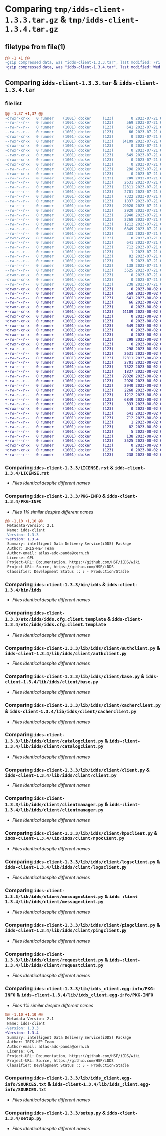 # Comparing `tmp/idds-client-1.3.3.tar.gz` & `tmp/idds-client-1.3.4.tar.gz`

## filetype from file(1)

```diff
@@ -1 +1 @@
-gzip compressed data, was "idds-client-1.3.3.tar", last modified: Fri Jul 21 07:10:56 2023, max compression
+gzip compressed data, was "idds-client-1.3.4.tar", last modified: Wed Aug  2 09:00:09 2023, max compression
```

## Comparing `idds-client-1.3.3.tar` & `idds-client-1.3.4.tar`

### file list

```diff
@@ -1,37 +1,37 @@
-drwxr-xr-x   0 runner    (1001) docker     (123)        0 2023-07-21 07:10:56.752869 idds-client-1.3.3/
--rw-r--r--   0 runner    (1001) docker     (123)      569 2023-07-21 07:10:42.000000 idds-client-1.3.3/LICENSE.rst
--rw-r--r--   0 runner    (1001) docker     (123)      641 2023-07-21 07:10:56.752869 idds-client-1.3.3/PKG-INFO
--rw-r--r--   0 runner    (1001) docker     (123)       66 2023-07-21 07:10:42.000000 idds-client-1.3.3/README.md
-drwxr-xr-x   0 runner    (1001) docker     (123)        0 2023-07-21 07:10:56.752869 idds-client-1.3.3/bin/
--rwxr-xr-x   0 runner    (1001) docker     (123)    14109 2023-07-21 07:10:42.000000 idds-client-1.3.3/bin/idds
-drwxr-xr-x   0 runner    (1001) docker     (123)        0 2023-07-21 07:10:56.752869 idds-client-1.3.3/etc/
-drwxr-xr-x   0 runner    (1001) docker     (123)        0 2023-07-21 07:10:56.752869 idds-client-1.3.3/etc/idds/
--rwxr-xr-x   0 runner    (1001) docker     (123)      649 2023-07-21 07:10:42.000000 idds-client-1.3.3/etc/idds/idds.cfg.client.template
-drwxr-xr-x   0 runner    (1001) docker     (123)        0 2023-07-21 07:10:56.752869 idds-client-1.3.3/lib/
-drwxr-xr-x   0 runner    (1001) docker     (123)        0 2023-07-21 07:10:56.752869 idds-client-1.3.3/lib/idds/
--rw-r--r--   0 runner    (1001) docker     (123)      298 2023-07-21 07:10:42.000000 idds-client-1.3.3/lib/idds/__init__.py
-drwxr-xr-x   0 runner    (1001) docker     (123)        0 2023-07-21 07:10:56.752869 idds-client-1.3.3/lib/idds/client/
--rw-r--r--   0 runner    (1001) docker     (123)      298 2023-07-21 07:10:42.000000 idds-client-1.3.3/lib/idds/client/__init__.py
--rw-r--r--   0 runner    (1001) docker     (123)     2631 2023-07-21 07:10:42.000000 idds-client-1.3.3/lib/idds/client/authclient.py
--rw-r--r--   0 runner    (1001) docker     (123)    12311 2023-07-21 07:10:42.000000 idds-client-1.3.3/lib/idds/client/base.py
--rw-r--r--   0 runner    (1001) docker     (123)     2701 2023-07-21 07:10:42.000000 idds-client-1.3.3/lib/idds/client/cacherclient.py
--rw-r--r--   0 runner    (1001) docker     (123)     7322 2023-07-21 07:10:42.000000 idds-client-1.3.3/lib/idds/client/catalogclient.py
--rw-r--r--   0 runner    (1001) docker     (123)     1837 2023-07-21 07:10:42.000000 idds-client-1.3.3/lib/idds/client/client.py
--rw-r--r--   0 runner    (1001) docker     (123)    29020 2023-07-21 07:10:42.000000 idds-client-1.3.3/lib/idds/client/clientmanager.py
--rw-r--r--   0 runner    (1001) docker     (123)     2920 2023-07-21 07:10:42.000000 idds-client-1.3.3/lib/idds/client/hpoclient.py
--rw-r--r--   0 runner    (1001) docker     (123)     2940 2023-07-21 07:10:42.000000 idds-client-1.3.3/lib/idds/client/logsclient.py
--rw-r--r--   0 runner    (1001) docker     (123)     2268 2023-07-21 07:10:42.000000 idds-client-1.3.3/lib/idds/client/messageclient.py
--rw-r--r--   0 runner    (1001) docker     (123)     1212 2023-07-21 07:10:42.000000 idds-client-1.3.3/lib/idds/client/pingclient.py
--rw-r--r--   0 runner    (1001) docker     (123)     6849 2023-07-21 07:10:42.000000 idds-client-1.3.3/lib/idds/client/requestclient.py
--rw-r--r--   0 runner    (1001) docker     (123)      333 2023-07-21 07:10:52.000000 idds-client-1.3.3/lib/idds/client/version.py
-drwxr-xr-x   0 runner    (1001) docker     (123)        0 2023-07-21 07:10:56.752869 idds-client-1.3.3/lib/idds_client.egg-info/
--rw-r--r--   0 runner    (1001) docker     (123)      641 2023-07-21 07:10:56.000000 idds-client-1.3.3/lib/idds_client.egg-info/PKG-INFO
--rw-r--r--   0 runner    (1001) docker     (123)      712 2023-07-21 07:10:56.000000 idds-client-1.3.3/lib/idds_client.egg-info/SOURCES.txt
--rw-r--r--   0 runner    (1001) docker     (123)        1 2023-07-21 07:10:56.000000 idds-client-1.3.3/lib/idds_client.egg-info/dependency_links.txt
--rw-r--r--   0 runner    (1001) docker     (123)       82 2023-07-21 07:10:56.000000 idds-client-1.3.3/lib/idds_client.egg-info/requires.txt
--rw-r--r--   0 runner    (1001) docker     (123)        5 2023-07-21 07:10:56.000000 idds-client-1.3.3/lib/idds_client.egg-info/top_level.txt
--rw-r--r--   0 runner    (1001) docker     (123)      138 2023-07-21 07:10:56.752869 idds-client-1.3.3/setup.cfg
--rw-r--r--   0 runner    (1001) docker     (123)     3525 2023-07-21 07:10:42.000000 idds-client-1.3.3/setup.py
-drwxr-xr-x   0 runner    (1001) docker     (123)        0 2023-07-21 07:10:56.752869 idds-client-1.3.3/tools/
-drwxr-xr-x   0 runner    (1001) docker     (123)        0 2023-07-21 07:10:56.752869 idds-client-1.3.3/tools/env/
--rw-r--r--   0 runner    (1001) docker     (123)      238 2023-07-21 07:10:52.000000 idds-client-1.3.3/tools/env/environment.yml
+drwxr-xr-x   0 runner    (1001) docker     (123)        0 2023-08-02 09:00:09.377482 idds-client-1.3.4/
+-rw-r--r--   0 runner    (1001) docker     (123)      569 2023-08-02 08:59:54.000000 idds-client-1.3.4/LICENSE.rst
+-rw-r--r--   0 runner    (1001) docker     (123)      641 2023-08-02 09:00:09.381482 idds-client-1.3.4/PKG-INFO
+-rw-r--r--   0 runner    (1001) docker     (123)       66 2023-08-02 08:59:54.000000 idds-client-1.3.4/README.md
+drwxr-xr-x   0 runner    (1001) docker     (123)        0 2023-08-02 09:00:09.377482 idds-client-1.3.4/bin/
+-rwxr-xr-x   0 runner    (1001) docker     (123)    14109 2023-08-02 08:59:54.000000 idds-client-1.3.4/bin/idds
+drwxr-xr-x   0 runner    (1001) docker     (123)        0 2023-08-02 09:00:09.373482 idds-client-1.3.4/etc/
+drwxr-xr-x   0 runner    (1001) docker     (123)        0 2023-08-02 09:00:09.377482 idds-client-1.3.4/etc/idds/
+-rwxr-xr-x   0 runner    (1001) docker     (123)      649 2023-08-02 08:59:54.000000 idds-client-1.3.4/etc/idds/idds.cfg.client.template
+drwxr-xr-x   0 runner    (1001) docker     (123)        0 2023-08-02 09:00:09.373482 idds-client-1.3.4/lib/
+drwxr-xr-x   0 runner    (1001) docker     (123)        0 2023-08-02 09:00:09.377482 idds-client-1.3.4/lib/idds/
+-rw-r--r--   0 runner    (1001) docker     (123)      298 2023-08-02 08:59:54.000000 idds-client-1.3.4/lib/idds/__init__.py
+drwxr-xr-x   0 runner    (1001) docker     (123)        0 2023-08-02 09:00:09.377482 idds-client-1.3.4/lib/idds/client/
+-rw-r--r--   0 runner    (1001) docker     (123)      298 2023-08-02 08:59:54.000000 idds-client-1.3.4/lib/idds/client/__init__.py
+-rw-r--r--   0 runner    (1001) docker     (123)     2631 2023-08-02 08:59:54.000000 idds-client-1.3.4/lib/idds/client/authclient.py
+-rw-r--r--   0 runner    (1001) docker     (123)    12311 2023-08-02 08:59:54.000000 idds-client-1.3.4/lib/idds/client/base.py
+-rw-r--r--   0 runner    (1001) docker     (123)     2701 2023-08-02 08:59:54.000000 idds-client-1.3.4/lib/idds/client/cacherclient.py
+-rw-r--r--   0 runner    (1001) docker     (123)     7322 2023-08-02 08:59:54.000000 idds-client-1.3.4/lib/idds/client/catalogclient.py
+-rw-r--r--   0 runner    (1001) docker     (123)     1837 2023-08-02 08:59:54.000000 idds-client-1.3.4/lib/idds/client/client.py
+-rw-r--r--   0 runner    (1001) docker     (123)    29020 2023-08-02 08:59:54.000000 idds-client-1.3.4/lib/idds/client/clientmanager.py
+-rw-r--r--   0 runner    (1001) docker     (123)     2920 2023-08-02 08:59:54.000000 idds-client-1.3.4/lib/idds/client/hpoclient.py
+-rw-r--r--   0 runner    (1001) docker     (123)     2940 2023-08-02 08:59:54.000000 idds-client-1.3.4/lib/idds/client/logsclient.py
+-rw-r--r--   0 runner    (1001) docker     (123)     2268 2023-08-02 08:59:54.000000 idds-client-1.3.4/lib/idds/client/messageclient.py
+-rw-r--r--   0 runner    (1001) docker     (123)     1212 2023-08-02 08:59:54.000000 idds-client-1.3.4/lib/idds/client/pingclient.py
+-rw-r--r--   0 runner    (1001) docker     (123)     6849 2023-08-02 08:59:54.000000 idds-client-1.3.4/lib/idds/client/requestclient.py
+-rw-r--r--   0 runner    (1001) docker     (123)      333 2023-08-02 09:00:05.000000 idds-client-1.3.4/lib/idds/client/version.py
+drwxr-xr-x   0 runner    (1001) docker     (123)        0 2023-08-02 09:00:09.377482 idds-client-1.3.4/lib/idds_client.egg-info/
+-rw-r--r--   0 runner    (1001) docker     (123)      641 2023-08-02 09:00:09.000000 idds-client-1.3.4/lib/idds_client.egg-info/PKG-INFO
+-rw-r--r--   0 runner    (1001) docker     (123)      712 2023-08-02 09:00:09.000000 idds-client-1.3.4/lib/idds_client.egg-info/SOURCES.txt
+-rw-r--r--   0 runner    (1001) docker     (123)        1 2023-08-02 09:00:09.000000 idds-client-1.3.4/lib/idds_client.egg-info/dependency_links.txt
+-rw-r--r--   0 runner    (1001) docker     (123)       82 2023-08-02 09:00:09.000000 idds-client-1.3.4/lib/idds_client.egg-info/requires.txt
+-rw-r--r--   0 runner    (1001) docker     (123)        5 2023-08-02 09:00:09.000000 idds-client-1.3.4/lib/idds_client.egg-info/top_level.txt
+-rw-r--r--   0 runner    (1001) docker     (123)      138 2023-08-02 09:00:09.381482 idds-client-1.3.4/setup.cfg
+-rw-r--r--   0 runner    (1001) docker     (123)     3525 2023-08-02 08:59:54.000000 idds-client-1.3.4/setup.py
+drwxr-xr-x   0 runner    (1001) docker     (123)        0 2023-08-02 09:00:09.373482 idds-client-1.3.4/tools/
+drwxr-xr-x   0 runner    (1001) docker     (123)        0 2023-08-02 09:00:09.377482 idds-client-1.3.4/tools/env/
+-rw-r--r--   0 runner    (1001) docker     (123)      238 2023-08-02 09:00:05.000000 idds-client-1.3.4/tools/env/environment.yml
```

### Comparing `idds-client-1.3.3/LICENSE.rst` & `idds-client-1.3.4/LICENSE.rst`

 * *Files identical despite different names*

### Comparing `idds-client-1.3.3/PKG-INFO` & `idds-client-1.3.4/PKG-INFO`

 * *Files 1% similar despite different names*

```diff
@@ -1,10 +1,10 @@
 Metadata-Version: 2.1
 Name: idds-client
-Version: 1.3.3
+Version: 1.3.4
 Summary: intelligent Data Delivery Service(iDDS) Package
 Author: IRIS-HEP Team
 Author-email: atlas-adc-panda@cern.ch
 License: GPL
 Project-URL: Documentation, https://github.com/HSF/iDDS/wiki
 Project-URL: Source, https://github.com/HSF/iDDS
 Classifier: Development Status :: 5 - Production/Stable
```

### Comparing `idds-client-1.3.3/bin/idds` & `idds-client-1.3.4/bin/idds`

 * *Files identical despite different names*

### Comparing `idds-client-1.3.3/etc/idds/idds.cfg.client.template` & `idds-client-1.3.4/etc/idds/idds.cfg.client.template`

 * *Files identical despite different names*

### Comparing `idds-client-1.3.3/lib/idds/client/authclient.py` & `idds-client-1.3.4/lib/idds/client/authclient.py`

 * *Files identical despite different names*

### Comparing `idds-client-1.3.3/lib/idds/client/base.py` & `idds-client-1.3.4/lib/idds/client/base.py`

 * *Files identical despite different names*

### Comparing `idds-client-1.3.3/lib/idds/client/cacherclient.py` & `idds-client-1.3.4/lib/idds/client/cacherclient.py`

 * *Files identical despite different names*

### Comparing `idds-client-1.3.3/lib/idds/client/catalogclient.py` & `idds-client-1.3.4/lib/idds/client/catalogclient.py`

 * *Files identical despite different names*

### Comparing `idds-client-1.3.3/lib/idds/client/client.py` & `idds-client-1.3.4/lib/idds/client/client.py`

 * *Files identical despite different names*

### Comparing `idds-client-1.3.3/lib/idds/client/clientmanager.py` & `idds-client-1.3.4/lib/idds/client/clientmanager.py`

 * *Files identical despite different names*

### Comparing `idds-client-1.3.3/lib/idds/client/hpoclient.py` & `idds-client-1.3.4/lib/idds/client/hpoclient.py`

 * *Files identical despite different names*

### Comparing `idds-client-1.3.3/lib/idds/client/logsclient.py` & `idds-client-1.3.4/lib/idds/client/logsclient.py`

 * *Files identical despite different names*

### Comparing `idds-client-1.3.3/lib/idds/client/messageclient.py` & `idds-client-1.3.4/lib/idds/client/messageclient.py`

 * *Files identical despite different names*

### Comparing `idds-client-1.3.3/lib/idds/client/pingclient.py` & `idds-client-1.3.4/lib/idds/client/pingclient.py`

 * *Files identical despite different names*

### Comparing `idds-client-1.3.3/lib/idds/client/requestclient.py` & `idds-client-1.3.4/lib/idds/client/requestclient.py`

 * *Files identical despite different names*

### Comparing `idds-client-1.3.3/lib/idds_client.egg-info/PKG-INFO` & `idds-client-1.3.4/lib/idds_client.egg-info/PKG-INFO`

 * *Files 1% similar despite different names*

```diff
@@ -1,10 +1,10 @@
 Metadata-Version: 2.1
 Name: idds-client
-Version: 1.3.3
+Version: 1.3.4
 Summary: intelligent Data Delivery Service(iDDS) Package
 Author: IRIS-HEP Team
 Author-email: atlas-adc-panda@cern.ch
 License: GPL
 Project-URL: Documentation, https://github.com/HSF/iDDS/wiki
 Project-URL: Source, https://github.com/HSF/iDDS
 Classifier: Development Status :: 5 - Production/Stable
```

### Comparing `idds-client-1.3.3/lib/idds_client.egg-info/SOURCES.txt` & `idds-client-1.3.4/lib/idds_client.egg-info/SOURCES.txt`

 * *Files identical despite different names*

### Comparing `idds-client-1.3.3/setup.py` & `idds-client-1.3.4/setup.py`

 * *Files identical despite different names*

